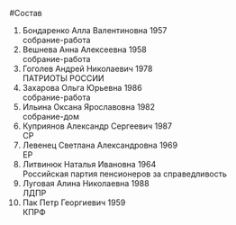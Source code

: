 #Состав
1. Бондаренко Алла Валентиновна 1957   
    собрание-работа
2. Вешнева Анна Алексеевна 1958   
    собрание-работа
3. Гоголев Андрей Николаевич 1978   
    ПАТРИОТЫ РОССИИ
4. Захарова Ольга Юрьевна 1986   
    собрание-работа
5. Ильина Оксана Ярославовна 1982   
    собрание-дом
6. Куприянов Александр Сергеевич 1987   
    СР
7. Левенец Светлана Александровна 1969   
    ЕР
8. Литвинюк Наталья Ивановна 1964   
    Российская партия пенсионеров за справедливость
9. Луговая Алина Николаевна 1988   
    ЛДПР
10. Пак Петр Георгиевич 1959   
    КПРФ
